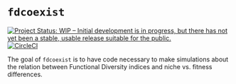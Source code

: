 # `fdcoexist`

[![Project Status: WIP – Initial development is in progress, but there has not yet been a stable, usable release suitable for the public.](https://www.repostatus.org/badges/latest/wip.svg)](https://www.repostatus.org/#wip) [![CircleCI](https://circleci.com/gh/Rekyt/fdcoexist.png?style=shield&circle-token=fbf1bc61e0b42230c72d8e000cc728ec3843ebcfg)](https://circleci.com/gh/Rekyt/fdcoexist) 

The goal of `fdcoexist` is to have code necessary to make simulations about the relation between Functional Diversity indices and niche vs. fitness differences.
